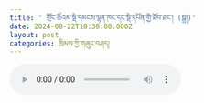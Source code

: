 ```yaml
---
title: ' གྲོང་ཚོའམ་སྡེ་དམངས་ལྷན་ཁང་དང་སྡེ་དཔོན་གྱི་ཐོབ་ཐང་། (སྒྲ།)'
date: 2024-08-22T18:30:00.000Z
layout: post
categories: ཁྲིམས་ཀྱི་གཞུང་བཤད།
---
```


<audio controls> <source src="https://media-trimleng.s3.amazonaws.com/assets/audio/village-leader.mp3" type="audio/mpeg">
